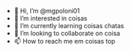 - 👋 Hi, I’m @mgpoloni01
- 👀 I’m interested in coisas
- 🌱 I’m currently learning coisas chatas
- 💞️ I’m looking to collaborate on  coisa
- 📫 How to reach me  em coisas top

<!---
mgpoloni01/mgpoloni01 is a ✨ special ✨ repository because its `README.md` (this file) appears on your GitHub profile.
You can click the Preview link to take a look at your changes.
--->
